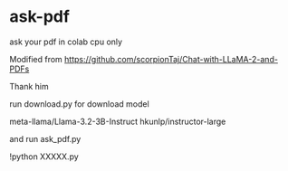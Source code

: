 # ask-pdf
ask your pdf in colab cpu only

Modified from
https://github.com/scorpionTaj/Chat-with-LLaMA-2-and-PDFs

Thank him

run download.py for download model

meta-llama/Llama-3.2-3B-Instruct
hkunlp/instructor-large

and run ask_pdf.py

!python XXXXX.py
